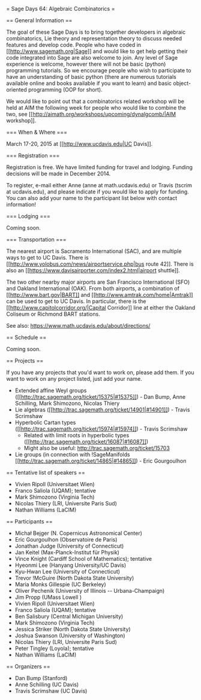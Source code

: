 = Sage Days 64: Algebraic Combinatorics =

== General Information ==

The goal of these Sage Days is to bring together developers in algebraic combinatorics, Lie theory and representation theory
to discuss needed features and develop code. People who have coded in [[http://www.sagemath.org|Sage]] and would like to get help getting their
code integrated into Sage are also welcome to join.
Any level of Sage experience is welcome, however there will not be basic (python) programming tutorials. So we encourage people who wish to participate to have an understanding of basic python (there are numerous tutorials available online and books available if you want to learn) and basic object-oriented programming (OOP for short).

We would like to point out that a combinatorics related workshop will be held at AIM the following week for people who would like to combine the two, see [[http://aimath.org/workshops/upcoming/dynalgcomb/|AIM workshop]].

=== When & Where ===

March 17-20, 2015 at [[http://www.ucdavis.edu|UC Davis]].

=== Registration ===

Registration is free. We have limited funding for travel and lodging. Funding decisions will be made in December 2014.

To register, e-mail either Anne (anne at math.ucdavis.edu) or Travis (tscrim at ucdavis.edu), and please indicate if you would like to apply for funding. You can also add your name to the participant list below with contact information!

=== Lodging ===

Coming soon.

=== Transportation ===

The nearest airport is Sacramento International (SAC), and are multiple ways to get to UC Davis. There is [[http://www.yolobus.com/news/airportservice.php|bus route 42]]. There is also an [[https://www.davisairporter.com/index2.html|airport shuttle]].

The two other nearby major airports are San Francisco International (SFO) and Oakland International (OAK). From both airports, a combination of [[http://www.bart.gov|BART]] and [[http://www.amtrak.com/home|Amtrak]] can be used to get to UC Davis. In particular, there is the [[http://www.capitolcorridor.org/|Capital Corridor]] line at either the Oakland Coliseum or Richmond BART stations.

See also: https://www.math.ucdavis.edu/about/directions/

== Schedule ==

Coming soon.

== Projects ==

If you have any projects that you'd want to work on, please add them. If you want to work on any project listed, just add your name.

 * Extended affine Weyl groups ([[http://trac.sagemath.org/ticket/15375|#15375]]) - Dan Bump, Anne Schilling, Mark Shimozono, Nicolas Thiery
 * Lie algebras ([[http://trac.sagemath.org/ticket/14901|#14901]]) - Travis Scrimshaw
 * Hyperbolic Cartan types ([[http://trac.sagemath.org/ticket/15974|#15974]]) - Travis Scrimshaw
   * Related with limit roots in hyperbolic types ([[http://trac.sagemath.org/ticket/16087|#16087]])
   * Might also be useful: http://trac.sagemath.org/ticket/15703
 * Lie groups (in connection with !SageManifolds [[http://trac.sagemath.org/ticket/14865|#14865]]) - Eric Gourgoulhon

== Tentative list of speakers ==

 * Vivien Ripoll (Universitaet Wien)
 * Franco Saliola (UQAM); tentative
 * Mark Shimozono (Virginia Tech)
 * Nicolas Thiery (LRI, Universite Paris Sud)
 * Nathan Williams (LaCIM)

== Participants ==

 * Michał Bejger (N. Copernicus Astronomical Center) 
 * Eric Gourgoulhon (Observatoire de Paris)
 * Jonathan Judge (University of Connecticut)
 * Jan Keitel (Max-Planck-Institut für Physik)
 * Vince Knight (Cardiff School of Mathematics); tentative
 * Hyeonmi Lee (Hanyang University/UC Davis)
 * Kyu-Hwan Lee (University of Connecticut)
 * Trevor !McGuire (North Dakota State University)
 * Maria Monks Gillespie (UC Berkeley)
 * Oliver Pechenik (University of Illinois -- Urbana-Champaign)
 * Jim Propp (UMass Lowell )
 * Vivien Ripoll (Universitaet Wien)
 * Franco Saliola (UQAM); tentative
 * Ben Salisbury (Central Michigan University)
 * Mark Shimozono (Virginia Tech)
 * Jessica Striker (North Dakota State University)
 * Joshua Swanson (University of Washington)
 * Nicolas Thiery (LRI, Universite Paris Sud)
 * Peter Tingley (Loyola); tentative
 * Nathan Williams (LaCIM)

== Organizers ==

 * Dan Bump (Stanford)
 * Anne Schilling (UC Davis)
 * Travis Scrimshaw (UC Davis)
